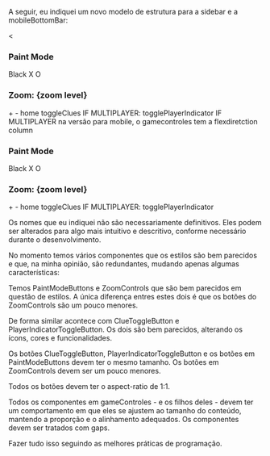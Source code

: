 A seguir, eu indiquei um novo modelo de estrutura para a sidebar e a mobileBottomBar:

<sidebar>
  <projectTitle>
  <projectSubtitle>
  <gameoptions>
    <backtopuzzle><</backtopuzzle>
    <showsolution></showsolution>
    <cleargrid></cleargrid>
  </gameoptions>
  <gamecontrols>
    <outterbuttongroup>
      <h3>Paint Mode</h3>
      <innerbuttongroup flexdirection="column">
        <button1>Black</button1>
        <button1>X</button1>
        <button1>O</button1>
      </innerbuttongroup>
    </outterbuttongroup>
    <outterbuttongroup>
      <h3>Zoom: {zoom level}</h3>
      <innerbuttongroup flexdirection="column">
        <button1>+</button1>
        <button1>-</button1>
        <button1>home</button1>
      </innerbuttongroup>
    </outterbuttongroup>
    <outterbuttongroup>
      <innerbuttongroup flexdirection="column">
        <button2>toggleClues</button2>
        IF MULTIPLAYER:
          <button2>togglePlayerIndicator</button2>
      </innerbuttongroup>
    </outterbuttongroup>
  </gamecontrols>
  IF MULTIPLAYER
  <roomInfo></roomInfo>
</sidebar>

<mobileBottomBar>
  <gamecontrols flexdirection="column"> na versão para mobile, o gamecontroles tem a flexdiretction column
    <outterbuttongroup>
      <h3>Paint Mode</h3>
      <innerbuttongroup flexdirection="column">
        <button1>Black</button1>
        <button1>X</button1>
        <button1>O</button1>
      </innerbuttongroup>
    </outterbuttongroup>
    <outterbuttongroup>
      <h3>Zoom: {zoom level}</h3>
      <innerbuttongroup flexdirection="column">
        <button1>+</button1>
        <button1>-</button1>
        <button1>home</button1>
      </innerbuttongroup>
    </outterbuttongroup>
    <outterbuttongroup>
      <innerbuttongroup flexdirection="column">
        <button2>toggleClues</button2>
        IF MULTIPLAYER:
          <button2>togglePlayerIndicator</button2>
      </innerbuttongroup>
    </outterbuttongroup>
  </gamecontrols>
</mobileBottomBar>

Os nomes que eu indiquei não são necessariamente definitivos. Eles podem ser alterados para algo mais intuitivo e descritivo, conforme necessário durante o desenvolvimento.

No momento temos vários componentes que os estilos são bem parecidos e que, na minha opinião, são redundantes, mudando apenas algumas características:

Temos PaintModeButtons e ZoomControls que são bem parecidos em questão de estilos. A única diferença entres estes dois é que os botões do ZoomControls são um pouco menores.

De forma similar acontece com ClueToggleButton e PlayerIndicatorToggleButton. Os dois são bem parecidos, alterando os ícons, cores e funcionalidades.

Os botões ClueToggleButton, PlayerIndicatorToggleButton e os botões em PaintModeButtons devem ter o mesmo tamanho. Os botões em ZoomControls devem ser um pouco menores.

Todos os botões devem ter o aspect-ratio de 1:1.

Todos os componentes em gameControles - e os filhos deles - devem ter um comportamento em que eles se ajustem ao tamanho do conteúdo, mantendo a proporção e o alinhamento adequados. Os componentes devem ser tratados com gaps.

Fazer tudo isso seguindo as melhores práticas de programação.
